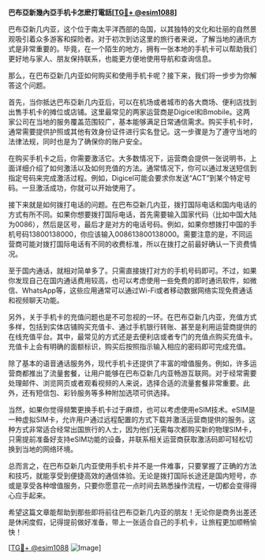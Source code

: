 **巴布亞新幾內亞手机卡怎麽打電話[[TG💪+ @esim1088](https://t.me/s/esim1088)]**

巴布亞新几内亚，这个位于南太平洋西部的岛国，以其独特的文化和壮丽的自然景观吸引着众多游客和探险者。对于初次到访这里的旅行者来说，了解当地的通讯方式是非常重要的。毕竟，在一个陌生的地方，拥有一张本地的手机卡可以帮助我们更好地与家人、朋友保持联系，也能更方便地使用导航和查询信息。

那么，在巴布亞新几内亚如何购买和使用手机卡呢？接下来，我们将一步步为你解答这个问题。

首先，当你抵达巴布亞新几内亚后，可以在机场或者城市的各大商场、便利店找到出售手机卡的摊位或店铺。这里最常见的两家运营商是Digicel和Bmobile。这两家公司在当地的服务覆盖范围较广，基本能够满足日常通信需求。购买手机卡时，通常需要提供护照或其他有效身份证件进行实名登记。这一步骤是为了遵守当地的法律法规，同时也是为了确保你的账户安全。

在购买手机卡之后，你需要激活它。大多数情况下，运营商会提供一张说明书，上面详细介绍了如何激活以及如何充值的方法。通常情况下，你可以通过发送短信到指定号码来完成激活过程。例如，Digicel可能会要求你发送“ACT”到某个特定号码。一旦激活成功，你就可以开始使用了。

接下来就是如何拨打电话的问题。在巴布亞新几内亚，拨打国际电话和国内电话的方式有所不同。如果你想要拨打国际电话，首先需要输入国家代码（比如中国大陆为0086），然后是区号，最后才是对方的电话号码。例如，如果你想拨打中国的手机号码13800138000，你应该输入008613800138000。需要注意的是，不同运营商可能对拨打国际电话有不同的收费标准，所以在拨打之前最好确认一下资费情况。

至于国内通话，就相对简单多了。只需直接拨打对方的手机号码即可。不过，如果你发现自己在国内通话费用较高，也可以考虑使用一些免费的即时通讯软件，如微信、WhatsApp等，这些应用通常可以通过Wi-Fi或者移动数据网络实现免费通话和视频聊天功能。

另外，关于手机卡的充值问题也是不可忽视的一环。在巴布亞新几内亚，充值方式多样，包括到实体店铺购买充值卡、通过手机银行转账、甚至是利用运营商提供的在线充值平台。其中，最常见的方式还是去便利店或者专门的充值点购买充值卡。充值卡上会有明确的面额标识，购买后按照指示输入相应的密码即可完成充值。

除了基本的语音通话服务外，现代手机卡还提供了丰富的增值服务。例如，许多运营商都推出了流量套餐，让用户能够在巴布亞新几内亚畅游互联网。对于经常需要处理邮件、浏览网页或者观看视频的人来说，选择合适的流量套餐非常重要。此外，还有短信包、彩铃服务等多种附加选项可供选择。

当然，如果你觉得频繁更换手机卡过于麻烦，也可以考虑使用eSIM技术。eSIM是一种虚拟SIM卡，允许用户通过远程配置的方式下载并激活运营商提供的服务。这种方式非常适合经常出国旅行的人士，因为他们无需每次都购买新的物理SIM卡，只需提前准备好支持eSIM功能的设备，并联系相关运营商获取激活码即可轻松切换到当地的网络环境。

总而言之，在巴布亞新几内亚使用手机卡并不是一件难事，只要掌握了正确的方法和技巧，就能享受到便捷高效的通信体验。无论是拨打国际长途还是国内短号，亦或是享受各种增值服务，只要你愿意花一点时间去熟悉操作流程，一切都会变得得心应手起来。

希望这篇文章能帮助到那些即将前往巴布亞新几内亚的朋友！无论你是商务出差还是休闲度假，记得提前做好准备，带上一张适合自己的手机卡，让旅程更加顺畅愉快！

[[TG💪+ @esim1088](https://t.me/s/esim1088) ![Image](https://i.postimg.cc/4NQfJmqS/Snipaste-2025-05-13-00-14-12.png)]